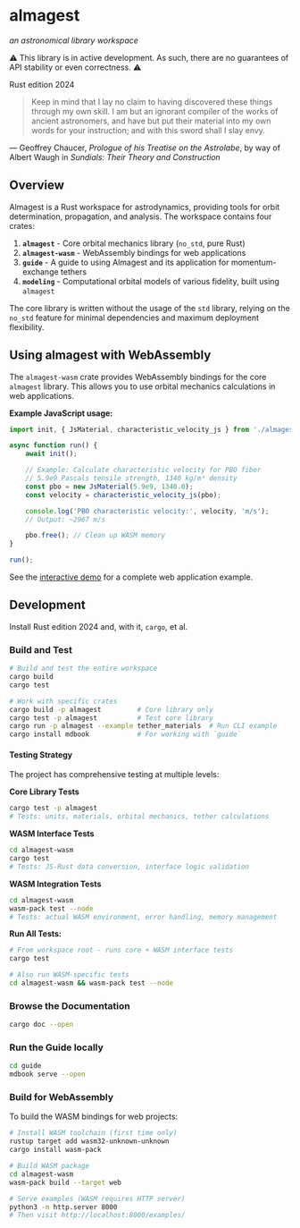 # almagest
_an astronomical library workspace_

⚠️ This library is in active development. As such, there are no guarantees of API stability or even correctness. ⚠️

Rust edition 2024

>Keep in mind that I lay no claim to having discovered these things<br/>
>through my own skill. I am but an ignorant compiler of the works of<br/>
>ancient astronomers, and have but put their material into my own<br/>
>words for your instruction; and with this sword shall I slay envy.<br/>

&mdash; Geoffrey Chaucer, _Prologue of his Treatise on the Astrolabe_, by way of Albert Waugh in _Sundials: Their Theory and Construction_

## Overview

Almagest is a Rust workspace for astrodynamics, providing tools for orbit determination, propagation, and analysis. The workspace contains four crates:

1. **`almagest`** - Core orbital mechanics library (`no_std`, pure Rust)
1. **`almagest-wasm`** - WebAssembly bindings for web applications
1. **`guide`** - A guide to using Almagest and its application for momentum-exchange tethers
1. **`modeling`** - Computational orbital models of various fidelity, built using `almagest`

The core library is written without the usage of the `std` library, relying on the `no_std` feature for minimal dependencies and maximum deployment flexibility.

## Using almagest with WebAssembly

The `almagest-wasm` crate provides WebAssembly bindings for the core `almagest` library. This allows you to use orbital mechanics calculations in web applications.

**Example JavaScript usage:**

```js
import init, { JsMaterial, characteristic_velocity_js } from './almagest-wasm/pkg/almagest_wasm.js';

async function run() {
    await init();

    // Example: Calculate characteristic velocity for PBO fiber
    // 5.9e9 Pascals tensile strength, 1340 kg/m³ density
    const pbo = new JsMaterial(5.9e9, 1340.0);
    const velocity = characteristic_velocity_js(pbo);

    console.log('PBO characteristic velocity:', velocity, 'm/s');
    // Output: ~2967 m/s

    pbo.free(); // Clean up WASM memory
}

run();
```

See the [interactive demo](almagest-wasm/examples/characteristic_velocity.html) for a complete web application example.

## Development

Install Rust edition 2024 and, with it, `cargo`, et al.

### Build and Test

```sh
# Build and test the entire workspace
cargo build
cargo test

# Work with specific crates
cargo build -p almagest         # Core library only
cargo test -p almagest          # Test core library
cargo run -p almagest --example tether_materials  # Run CLI example
cargo install mdbook            # For working with `guide`
```

#### Testing Strategy

The project has comprehensive testing at multiple levels:

**Core Library Tests**
```sh
cargo test -p almagest
# Tests: units, materials, orbital mechanics, tether calculations
```

**WASM Interface Tests**
```sh
cd almagest-wasm
cargo test
# Tests: JS-Rust data conversion, interface logic validation
```

**WASM Integration Tests**
```sh
cd almagest-wasm
wasm-pack test --node
# Tests: actual WASM environment, error handling, memory management
```

**Run All Tests:**
```sh
# From workspace root - runs core + WASM interface tests
cargo test

# Also run WASM-specific tests
cd almagest-wasm && wasm-pack test --node
```

### Browse the Documentation

```sh
cargo doc --open
```

### Run the Guide locally

```sh
cd guide
mdbook serve --open
```

### Build for WebAssembly

To build the WASM bindings for web projects:

```sh
# Install WASM toolchain (first time only)
rustup target add wasm32-unknown-unknown
cargo install wasm-pack

# Build WASM package
cd almagest-wasm
wasm-pack build --target web

# Serve examples (WASM requires HTTP server)
python3 -m http.server 8000
# Then visit http://localhost:8000/examples/
```

